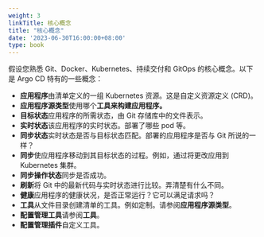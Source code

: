 ```yaml
---
weight: 3
linkTitle: 核心概念
title: "核心概念"
date: '2023-06-30T16:00:00+08:00'
type: book
---
```


假设您熟悉 Git、Docker、Kubernetes、持续交付和 GitOps 的核心概念。以下是 Argo CD 特有的一些概念：

- **应用程序**由清单定义的一组 Kubernetes 资源。这是自定义资源定义 (CRD)。
- **应用程序源类型**使用哪个**工具来构建应用程序。**
- **目标状态**应用程序的所需状态，由 Git 存储库中的文件表示。
- **实时状态**该应用程序的实时状态。部署了哪些 pod 等。
- **同步状态**实时状态是否与目标状态匹配。部署的应用程序是否与 Git 所说的一样？
- **同步**使应用程序移动到其目标状态的过程。例如，通过将更改应用到 Kubernetes 集群。
- **同步操作状态**同步是否成功。
- **刷新**将 Git 中的最新代码与实时状态进行比较。弄清楚有什么不同。
- **健康**应用程序的健康状况，是否正常运行？它可以满足请求吗？
- **工具**从文件目录创建清单的工具。例如定制。请参阅**应用程序源类型**。
- **配置管理工具**请参阅**工具**。
- **配置管理插件**自定义工具。
